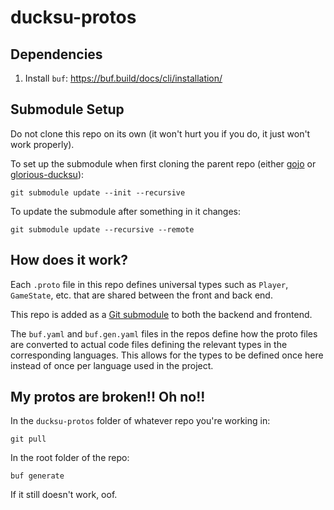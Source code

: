# ducksu-protos

## Dependencies
1. Install `buf`: https://buf.build/docs/cli/installation/

## Submodule Setup
Do not clone this repo on its own (it won't hurt you if you do, it just won't work properly).


To set up the submodule when first cloning the parent repo (either [gojo](https://github.com/varyn-woo/gojo) or [glorious-ducksu](https://github.com/varyn-woo/glorious-ducksu)):
```shell
git submodule update --init --recursive
```

To update the submodule after something in it changes:
```shell
git submodule update --recursive --remote
```

## How does it work?
Each `.proto` file in this repo defines universal types such as `Player`, `GameState`, etc. that are shared between the front and back end.


This repo is added as a [Git submodule](https://git-scm.com/book/en/v2/Git-Tools-Submodules) to both the backend and frontend.


The `buf.yaml` and `buf.gen.yaml` files in the repos define how the proto files are converted to actual code files defining the relevant types in the corresponding languages. This allows for the types to be defined once here instead of once per language used in the project.

## My protos are broken!! Oh no!!
In the `ducksu-protos` folder of whatever repo you're working in:
```shell
git pull
```

In the root folder of the repo:
```shell
buf generate
```

If it still doesn't work, oof.
